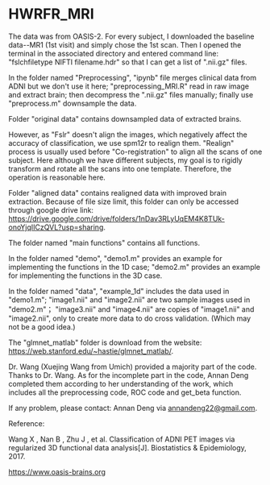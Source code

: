 # HWRFR_MRI

The data was from OASIS-2.
For every subject, I downloaded the baseline data--MR1 (1st visit) and simply chose the 1st scan. Then I opened the terminal in the associated directory and entered command line:
"fslchfiletype NIFTI filename.hdr" so that I can get a list of ".nii.gz" files. 

In the folder named "Preprocessing", "ipynb" file merges clinical data from ADNI but we don't use it here; "preprocessing_MRI.R" read in raw image and extract brain; then decompress the ".nii.gz" files manually; finally use "preprocess.m" downsample the data.

Folder "original data" contains downsampled data of extracted brains.

However, as "Fslr" doesn't align the images, which negatively affect the accuracy of classification, we use spm12r to realign them. "Realign" process is usually used before "Co-registration" to align all the scans of one subject. Here although we have different subjects, my goal is to rigidly transform and rotate all the scans into one template. Therefore, the operation is reasonable here.

Folder "aligned data" contains realigned data with improved brain extraction.
Because of file size limit, this folder can only be accessed through google drive link:
https://drive.google.com/drive/folders/1nDav3RLyUqEM4K8TUk-onoYjqIICzQVL?usp=sharing.

The folder named "main functions" contains all functions.

In the folder named "demo", "demo1.m" provides an example for implementing the functions in the 1D case; "demo2.m" provides an example for implementing the functions in the 3D case.

In the folder named "data", "example_1d" includes the data used in "demo1.m"; "image1.nii" and "image2.nii" are two sample images used in "demo2.m"； "image3.nii" and "image4.nii" are copies of "image1.nii" and "image2.nii", only to create more data to do cross validation. (Which may not be a good idea.)

The "glmnet_matlab" folder is download from the website: https://web.stanford.edu/~hastie/glmnet_matlab/.


Dr. Wang (Xuejing Wang from Umich) provided a majority part of the code. Thanks to Dr. Wang. As for the incomplete part in the code, Annan Deng completed them according to her understanding of the work, which includes all the preprocessing code, ROC code and get_beta function.

If any problem, please contact: Annan Deng via annandeng22@gmail.com.

Reference: 

Wang X , Nan B , Zhu J , et al. Classification of ADNI PET images via regularized 3D functional data analysis[J]. Biostatistics & Epidemiology, 2017.

https://www.oasis-brains.org
